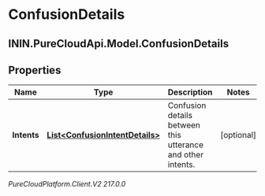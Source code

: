 # ConfusionDetails

## ININ.PureCloudApi.Model.ConfusionDetails

## Properties

|Name | Type | Description | Notes|
|------------ | ------------- | ------------- | -------------|
| **Intents** | [**List&lt;ConfusionIntentDetails&gt;**](ConfusionIntentDetails) | Confusion details between this utterance and other intents. | [optional] |



_PureCloudPlatform.Client.V2 217.0.0_
